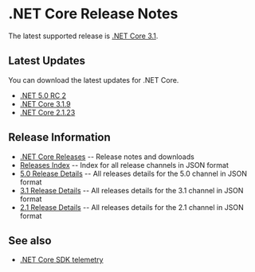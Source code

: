 # .NET Core Release Notes

The latest supported release is [.NET Core 3.1](3.1).

## Latest Updates

You can download the latest updates for .NET Core.


* [.NET 5.0 RC 2](5.0/preview/5.0.0.md)
* [.NET Core 3.1.9](3.1/3.1.10/3.1.10.md)
* [.NET Core 2.1.23](2.1/2.1.23/2.1.23.md)



## Release Information

* [.NET Core Releases](download-archive.md) -- Release notes and downloads
* [Releases Index][releases-index.json] -- Index for all release channels in JSON format
* [5.0 Release Details][5.0-releases.json] -- All releases details for the 5.0 channel in JSON format
* [3.1 Release Details][3.1-releases.json] -- All releases details for the 3.1 channel in JSON format
* [2.1 Release Details][2.1-releases.json] -- All releases details for the 2.1 channel in JSON format

## See also

* [.NET Core SDK telemetry](https://docs.microsoft.com/dotnet/core/tools/telemetry)

[releases-index.json]: https://dotnetcli.blob.core.windows.net/dotnet/release-metadata/releases-index.json
[5.0-releases.json]: https://dotnetcli.blob.core.windows.net/dotnet/release-metadata/5.0/releases.json
[3.1-releases.json]: https://dotnetcli.blob.core.windows.net/dotnet/release-metadata/3.1/releases.json
[2.1-releases.json]: https://dotnetcli.blob.core.windows.net/dotnet/release-metadata/2.1/releases.json
